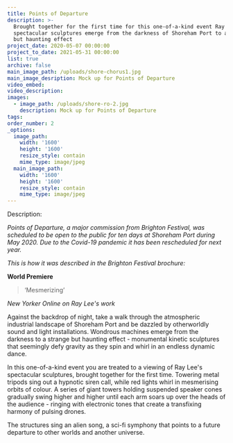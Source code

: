 ```yaml
---
title: Points of Departure
description: >-
  Brought together for the first time for this one-of-a-kind event Ray Lee's
  spectacular sculptures emerge from the darkness of Shoreham Port to a strange
  but haunting effect
project_date: 2020-05-07 00:00:00
project_to_date: 2021-05-31 00:00:00
list: true
archive: false
main_image_path: /uploads/shore-chorus1.jpg
main_image_desription: Mock up for Points of Departure
video_embed:
video_description:
images:
  - image_path: /uploads/shore-ro-2.jpg
    description: Mock up for Points of Departure
tags:
order_number: 2
_options:
  image_path:
    width: '1600'
    height: '1600'
    resize_style: contain
    mime_type: image/jpeg
  main_image_path:
    width: '1600'
    height: '1600'
    resize_style: contain
    mime_type: image/jpeg
---
```


Description:

*Points of Departure, a major commission from Brighton Festival, was scheduled to be open to the public for ten days at Shoreham Port during May 2020. Due to the Covid-19 pandemic it has been rescheduled for next year.*

*This is how it was described in the Brighton Festival brochure:*

**World Premiere**

> ‘Mesmerizing’

*New Yorker Online on Ray Lee's work*

Against the backdrop of night, take a walk through the atmospheric industrial landscape of Shoreham Port and be dazzled by otherworldly sound and light installations. Wondrous machines emerge from the darkness to a strange but haunting effect - monumental kinetic sculptures that seemingly defy gravity as they spin and whirl in an endless dynamic dance.&nbsp;

In this one-of-a-kind event you are treated to a viewing of Ray Lee's spectacular sculptures, brought together for the first time. Towering metal tripods sing out a hypnotic siren call, while red lights whirl in mesmerising orbits of colour. A series of giant towers holding suspended speaker cones gradually swing higher and higher until each arm soars up over the heads of the audience - ringing with electronic tones that create a transfixing harmony of pulsing drones.&nbsp;

The structures sing an alien song, a sci-fi symphony that points to a future departure to other worlds and another universe.

&nbsp;